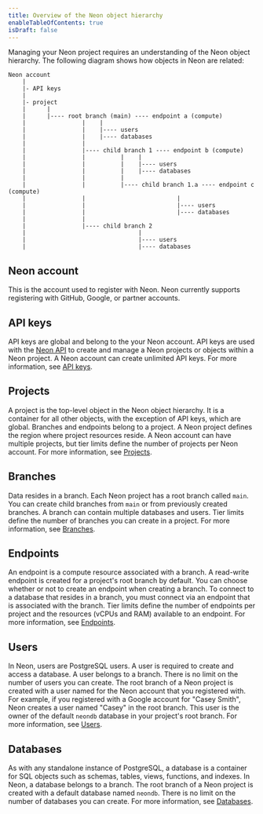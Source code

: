 ```yaml
---
title: Overview of the Neon object hierarchy
enableTableOfContents: true
isDraft: false
---
```

Managing your Neon project requires an understanding of the Neon object hierarchy. The following diagram shows how objects in Neon are related:

```text
Neon account
    |
    |- API keys
    | 
    |- project 
    |      |
    |      |---- root branch (main) ---- endpoint a (compute) 
    |                |    |
    |                |    |---- users
    |                |    |---- databases           
    |                |                         
    |                |---- child branch 1 ---- endpoint b (compute) 
    |                |          |    |
    |                |          |    |---- users
    |                |          |    |---- databases   
    |                |          |
    |                |          |---- child branch 1.a ---- endpoint c (compute) 
    |                |                          |
    |                |                          |---- users
    |                |                          |---- databases
    |                |
    |                |---- child branch 2 
    |                                |
    |                                |---- users
    |                                |---- databases
```

## Neon account

This is the account used to register with Neon. Neon currently supports registering with GitHub, Google, or partner accounts.

## API keys

API keys are global and belong to the your Neon account. API keys are used with the [Neon API](../../reference/api-refernce) to create and manage a Neon projects or objects within a Neon project. A Neon account can create unlimited API keys. For more information, see [API keys](../api-keys).

## Projects

A project is the top-level object in the Neon object hierarchy. It is a container for all other objects, with the exception of API keys, which are global. Branches and endpoints belong to a project. A Neon project defines the region where project resources reside. A Neon account can have multiple projects, but tier limits define the number of projects per Neon account. For more information, see [Projects](../projects).

## Branches

Data resides in a branch. Each Neon project has a root branch called `main`. You can create child branches from `main` or from previously created branches. A branch can contain multiple databases and users. Tier limits define the number of branches you can create in a project. For more information, see [Branches](../branches).

## Endpoints

An endpoint is a compute resource associated with a branch. A read-write endpoint is created for a project's root branch by default. You can choose whether or not to create an endpoint when creating a branch. To connect to a database that resides in a branch, you must connect via an endpoint that is associated with the branch. Tier limits define the number of endpoints per project and the resources (vCPUs and RAM) available to an endpoint. For more information, see [Endpoints](../endpoints).

## Users

In Neon, users are PostgreSQL users. A user is required to create and access a database. A user belongs to a branch. There is no limit on the number of users you can create. The root branch of a Neon project is created with a user named for the Neon account that you registered with. For example, if you registered with a Google account for "Casey Smith", Neon creates a user named "Casey" in the root branch. This user is the owner of the default `neondb` database in your project's root branch. For more information, see [Users](../users).

## Databases

As with any standalone instance of PostgreSQL, a database is a container for SQL objects such as schemas, tables, views, functions, and indexes. In Neon, a database belongs to a branch. The root branch of a Neon project is created with a default database named `neondb`. There is no limit on the number of databases you can create. For more information, see [Databases](../databases).
